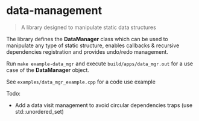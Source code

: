 # data-management

> A library designed to manipulate static data structures

The library defines the **DataManager** class which can be used to manipulate any type of static structure, enables callbacks & recursive dependencies registration and provides undo/redo management.



Run `make example-data_mgr` and execute `build/apps/data_mgr.out` for a use case of the **DataManager** object.

See `examples/data_mgr_example.cpp` for a code use example


Todo:

* Add a data visit management to avoid circular dependencies traps (use std::unordered_set)
